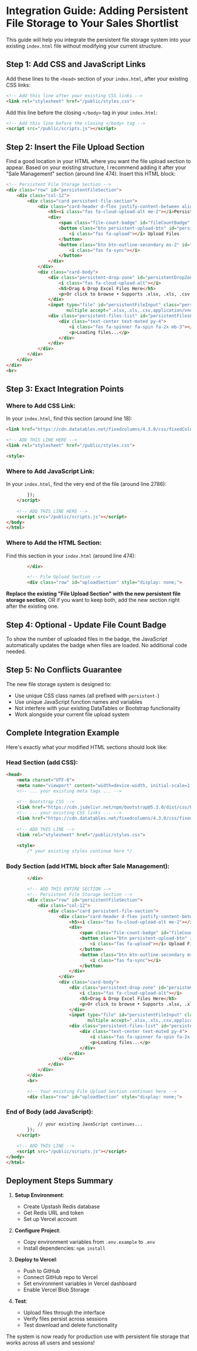 # Integration Guide: Adding Persistent File Storage to Your Sales Shortlist

This guide will help you integrate the persistent file storage system into your existing `index.html` file without modifying your current structure.

## Step 1: Add CSS and JavaScript Links

Add these lines to the `<head>` section of your `index.html`, after your existing CSS links:

```html
<!-- Add this line after your existing CSS links -->
<link rel="stylesheet" href="/public/styles.css">
```

Add this line before the closing `</body>` tag in your `index.html`:

```html
<!-- Add this line before the closing </body> tag -->
<script src="/public/scripts.js"></script>
```

## Step 2: Insert the File Upload Section

Find a good location in your HTML where you want the file upload section to appear. Based on your existing structure, I recommend adding it after your "Sale Management" section (around line 474). Insert this HTML block:

```html
<!-- Persistent File Storage Section -->
<div class="row" id="persistentFileSection">
    <div class="col-12">
        <div class="card persistent-file-section">
            <div class="card-header d-flex justify-content-between align-items-center">
                <h5><i class="fas fa-cloud-upload-alt me-2"></i>Persistent File Storage</h5>
                <div>
                    <span class="file-count-badge" id="fileCountBadge" style="display: none;">0 files</span>
                    <button class="btn persistent-upload-btn" id="persistentUploadBtn">
                        <i class="fas fa-upload"></i> Upload Files
                    </button>
                    <button class="btn btn-outline-secondary ms-2" id="persistentRefreshBtn" title="Refresh file list">
                        <i class="fas fa-sync"></i>
                    </button>
                </div>
            </div>
            <div class="card-body">
                <div class="persistent-drop-zone" id="persistentDropZone">
                    <i class="fas fa-cloud-upload-alt"></i>
                    <h5>Drag & Drop Excel Files Here</h5>
                    <p>Or click to browse • Supports .xlsx, .xls, .csv • Max 10MB per file • Files persist for all users</p>
                </div>
                <input type="file" id="persistentFileInput" class="persistent-file-input" 
                       multiple accept=".xlsx,.xls,.csv,application/vnd.openxmlformats-officedocument.spreadsheetml.sheet,application/vnd.ms-excel,text/csv">
                <div class="persistent-files-list" id="persistentFilesList">
                    <div class="text-center text-muted py-4">
                        <i class="fas fa-spinner fa-spin fa-2x mb-3"></i>
                        <p>Loading files...</p>
                    </div>
                </div>
            </div>
        </div>
    </div>
</div>
<br>
```

## Step 3: Exact Integration Points

### Where to Add CSS Link:
In your `index.html`, find this section (around line 18):
```html
<link href="https://cdn.datatables.net/fixedcolumns/4.3.0/css/fixedColumns.bootstrap5.min.css" rel="stylesheet">

<!-- ADD THIS LINE HERE -->
<link rel="stylesheet" href="/public/styles.css">

<style>
```

### Where to Add JavaScript Link:
In your `index.html`, find the very end of the file (around line 2786):
```html
        });
    </script>
    
    <!-- ADD THIS LINE HERE -->
    <script src="/public/scripts.js"></script>
</body>
</html>
```

### Where to Add the HTML Section:
Find this section in your `index.html` (around line 474):
```html
        </div>

        <!-- File Upload Section -->
        <div class="row" id="uploadSection" style="display: none;">
```

**Replace the existing "File Upload Section" with the new persistent file storage section**, OR if you want to keep both, add the new section right after the existing one.

## Step 4: Optional - Update File Count Badge

To show the number of uploaded files in the badge, the JavaScript automatically updates the badge when files are loaded. No additional code needed.

## Step 5: No Conflicts Guarantee

The new file storage system is designed to:
- Use unique CSS class names (all prefixed with `persistent-`)
- Use unique JavaScript function names and variables
- Not interfere with your existing DataTables or Bootstrap functionality
- Work alongside your current file upload system

## Complete Integration Example

Here's exactly what your modified HTML sections should look like:

### Head Section (add CSS):
```html
<head>
    <meta charset="UTF-8">
    <meta name="viewport" content="width=device-width, initial-scale=1.0, user-scalable=no, viewport-fit=cover">
    <!-- ... your existing meta tags ... -->
    
    <!-- Bootstrap CSS -->
    <link href="https://cdn.jsdelivr.net/npm/bootstrap@5.3.0/dist/css/bootstrap.min.css" rel="stylesheet">
    <!-- ... your existing CSS links ... -->
    <link href="https://cdn.datatables.net/fixedcolumns/4.3.0/css/fixedColumns.bootstrap5.min.css" rel="stylesheet">
    
    <!-- ADD THIS LINE -->
    <link rel="stylesheet" href="/public/styles.css">
    
    <style>
        /* your existing styles continue here */
```

### Body Section (add HTML block after Sale Management):
```html
        </div>

        <!-- ADD THIS ENTIRE SECTION -->
        <!-- Persistent File Storage Section -->
        <div class="row" id="persistentFileSection">
            <div class="col-12">
                <div class="card persistent-file-section">
                    <div class="card-header d-flex justify-content-between align-items-center">
                        <h5><i class="fas fa-cloud-upload-alt me-2"></i>Persistent File Storage</h5>
                        <div>
                            <span class="file-count-badge" id="fileCountBadge" style="display: none;">0 files</span>
                            <button class="btn persistent-upload-btn" id="persistentUploadBtn">
                                <i class="fas fa-upload"></i> Upload Files
                            </button>
                            <button class="btn btn-outline-secondary ms-2" id="persistentRefreshBtn" title="Refresh file list">
                                <i class="fas fa-sync"></i>
                            </button>
                        </div>
                    </div>
                    <div class="card-body">
                        <div class="persistent-drop-zone" id="persistentDropZone">
                            <i class="fas fa-cloud-upload-alt"></i>
                            <h5>Drag & Drop Excel Files Here</h5>
                            <p>Or click to browse • Supports .xlsx, .xls, .csv • Max 10MB per file • Files persist for all users</p>
                        </div>
                        <input type="file" id="persistentFileInput" class="persistent-file-input" 
                               multiple accept=".xlsx,.xls,.csv,application/vnd.openxmlformats-officedocument.spreadsheetml.sheet,application/vnd.ms-excel,text/csv">
                        <div class="persistent-files-list" id="persistentFilesList">
                            <div class="text-center text-muted py-4">
                                <i class="fas fa-spinner fa-spin fa-2x mb-3"></i>
                                <p>Loading files...</p>
                            </div>
                        </div>
                    </div>
                </div>
            </div>
        </div>
        <br>

        <!-- Your existing File Upload Section continues here -->
        <div class="row" id="uploadSection" style="display: none;">
```

### End of Body (add JavaScript):
```html
            // your existing JavaScript continues...
        });
    </script>
    
    <!-- ADD THIS LINE -->
    <script src="/public/scripts.js"></script>
</body>
</html>
```

## Deployment Steps Summary

1. **Setup Environment**:
   - Create Upstash Redis database
   - Get Redis URL and token
   - Set up Vercel account

2. **Configure Project**:
   - Copy environment variables from `.env.example` to `.env`
   - Install dependencies: `npm install`

3. **Deploy to Vercel**:
   - Push to GitHub
   - Connect GitHub repo to Vercel
   - Set environment variables in Vercel dashboard
   - Enable Vercel Blob Storage

4. **Test**:
   - Upload files through the interface
   - Verify files persist across sessions
   - Test download and delete functionality

The system is now ready for production use with persistent file storage that works across all users and sessions!